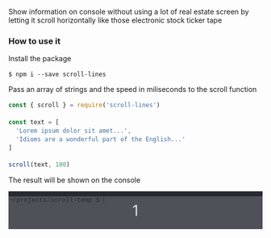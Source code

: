 Show information on console without using a lot of real estate screen by letting it scroll horizontally like those electronic stock ticker tape

### How to use it

Install the package

``` console
$ npm i --save scroll-lines
```

Pass an array of strings  and the speed in miliseconds to the scroll function

``` javascript
const { scroll } = require('scroll-lines')

const text = [
  'Lorem ipsum dolor sit amet...',
  'Idioms are a wonderful part of the English...'
]

scroll(text, 100)
```

The result will be shown on the console

![scroll-lines](https://github.com/edkedk99/scroll-lines/raw/master/scroll-lines.gif)


